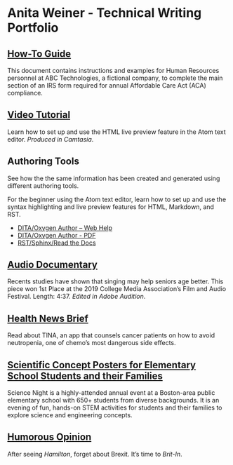 # Anita Weiner - Technical Writing Portfolio
## [How-To Guide](AnitaWeiner_ACADocument.pdf)
This document contains instructions and examples for Human Resources personnel at ABC Technologies, a fictional company, to complete the main section of an IRS form required for annual Affordable Care Act (ACA) compliance. 
## [Video Tutorial](Anita_HW_Camtasia4.mp4)
Learn how to set up and use the HTML live preview feature in the Atom text editor. *Produced in Camtasia*. 
## Authoring Tools
See how the the same information has been created and generated using different authoring tools.

For the beginner using the Atom text editor, learn how to set up and use the syntax highlighting and live preview features for HTML, Markdown, and RST.  
* [DITA/Oxygen Author – Web Help](Anita_DITA_HW_REVISED/Anita_Revised/out/webhelp-responsive/index.html)
* [DITA/Oxygen Author - PDF](Anita_DITA_HW_REVISED/Anita_Revised/out/pdf-css-html5/PDF.pdf)
* [RST/Sphinx/Read the Docs](https://atom-preview.readthedocs.io/en/latest/) 
 
## [Audio Documentary](mellowtones.mp3)
Recents studies have shown that singing may help seniors age better. This piece won 1st Place at the 2019 College Media Association’s Film and Audio Festival.  Length: 4:37. *Edited in Adobe Audition*.
## [Health News Brief](Tina.md)
Read about TINA, an app that counsels cancer patients on how to avoid neutropenia, one of chemo’s most dangerous side effects.
## [Scientific Concept Posters for Elementary School Students and their Families](ScienceNightPosters.pdf)
Science Night is a highly-attended annual event at a Boston-area public elementary school with 650+ students from diverse backgrounds. It is an evening of fun, hands-on STEM activities for students and their families to explore science and engineering concepts.
## [Humorous Opinion](Brit_In.md)
After seeing *Hamilton*, forget about Brexit. It’s time to *Brit-In*.

